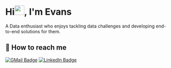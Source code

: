 # Hi<img src="https://media.giphy.com/media/hvRJCLFzcasrR4ia7z/giphy.gif" width="30px">, I'm Evans

A Data enthusiast who enjoys tackling data challenges and developing end-to-end solutions for them.

## 📮 How to reach me

[![GMail Badge](https://img.shields.io/badge/Gmail%20-%23EA4335?style=plastic&logo=gmail&logoColor=white&?&link=mailto:evo.witte@gmail.com)](mailto:evo.witte@gmail.com)
[![LinkedIn Badge](https://img.shields.io/badge/LinkedIn%20-%230A66C2?style=plastic&logo=linkedin&logoColor=white&?&link=https://www.linkedin.com/in/evans-witte421992/)](https://www.linkedin.com/in/evans-witte421992/)

